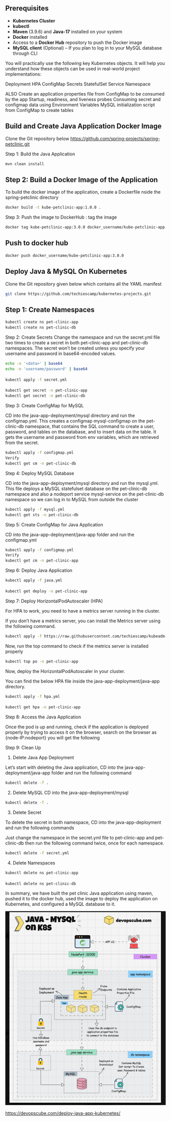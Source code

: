 ## Prerequisites
- **Kubernetes Cluster**
- **kubectl**
- **Maven** (3.9.6) and **Java-17** installed on your system
- **Docker** installed
- Access to a **Docker Hub** repository to push the Docker image
- **MySQL client** (Optional) – If you plan to log in to your MySQL database through CLI



You will practically use the following key Kubernetes objects. It will help you understand how these objects can be used in real-world project implementations:

Deployment
HPA
ConfigMap
Secrets
StatefulSet
Service
Namespace

ALSO
Create an application properties file from ConfigMap to be consumed by the app
Startup, readiness, and liveness probes
Consuming secret and configmap data using Environment Variables
MySQL initialization script from ConfigMap to create tables

## Build and Create Java Application Docker Image
Clone the Git repository below
https://github.com/spring-projects/spring-petclinic.git

Step 1: Build the Java Application
```bash
mvn clean install
```
## Step 2: Build a Docker Image of the Application

To build the docker image of the application, create a Dockerfile nside the spring-petclinic directory
```bash
docker build -t kube-petclinic-app:1.0.0 .
```
Step 3: Push the image to DockerHub : tag the image
```bash
docker tag kube-petclinic-app:3.0.0 docker_username/kube-petclinic-app:3.0.0
```
## Push to docker hub
```bash
docker push docker_username/kube-petclinic-app:3.0.0
```
## Deploy Java & MySQL On Kubernetes

Clone the Git repository given below which contains all the YAML manifest
```bash 
git clone https://github.com/techiescamp/kubernetes-projects.git
```
## Step 1: Create Namespaces
```bash
kubectl create ns pet-clinic-app
kubectl create ns pet-clinic-db
```
Step 2: Create Secrets
Change the namespace and run the secret.yml file two times to create a secret in both pet-clinic-app and pet-clinic-db namespaces.
The secret won’t be created unless you specify your username and password in base64-encoded values.
```bash
echo -n '<data>' | base64
echo -n 'username/password' | base64

kubectl apply -f secret.yml

kubectl get secret -n pet-clinic-app
kubectl get secret -n pet-clinic-db
```
Step 3: Create ConfigMap for MySQL

CD into the java-app-deployment/mysql directory and run the configmap.yml.
This creates a configmap mysql-configmap on the pet-clinic-db namespace, that contains the SQL command to create a user, password, and tables on the database, and to insert data on the table.
It gets the username and password from env variables, which are retrieved from the secret.
```bash
kubectl apply -f configmap.yml
Verify
kubectl get cm -n pet-clinic-db
```
Step 4: Deploy MySQL Database

CD into the java-app-deployment/mysql directory and run the mysql.yml.
This file deploys a MySQL statefulset database on the pet-clinic-db namespace and also a nodeport service mysql-service on the pet-clinic-db namespace so we can log in to MySQL from outside the cluster
```bash
kubectl apply -f mysql.yml
kubectl get sts -n pet-clinic-db
```
Step 5: Create ConfigMap for Java Application

CD into the java-app-deployment/java-app folder and run the configmap.yml
```bash
kubectl apply -f configmap.yml
Verify
kubectl get cm -n pet-clinic-app
```
Step 6: Deploy Java Application
```bash
kubectl apply -f java.yml

kubectl get deploy -n pet-clinic-app
```
Step 7: Deploy HorizontalPodAutoscaler (HPA)

For HPA to work, you need to have a metrics server running in the cluster.

If you don’t have a metrics server, you can install the Metrics server using the following command.
```bash
kubectl apply -f https://raw.githubusercontent.com/techiescamp/kubeadm-scripts/main/manifests/metrics-server.yaml
```
Now, run the top command to check if the metrics server is installed properly
```bash
kubectl top po -n pet-clinic-app
```
Now, deploy the HorizontalPodAutoscaler in your cluster.

You can find the below HPA file inside the java-app-deployment/java-app directory.
```bash
kubectl apply -f hpa.yml

kubectl get hpa -n pet-clinic-app
```
Step 8: Access the Java Application

Once the pod is up and running, check if the application is deployed properly by trying to access it on the browser, search on the browser as {node-IP:nodeport} you will get the following

Step 9: Clean Up

1. Delete Java App Deployment

Let’s start with deleting the Java application, CD into the java-app-deployment/java-app folder and run the following command
```bash
kubectl delete -f .
```
2. Delete MySQL
CD into the java-app-deployment/mysql
```bash
kubectl delete -f .
```
3. Delete Secret

To delete the secret in both namespace, CD into the java-app-deployment and run the following commands

Just change the namespace in the secret.yml file to pet-clinic-app and pet-clinic-db then run the following command twice, once for each namespace.
```bash
kubectl delete -f secret.yml
```
4. Delete Namespaces
```bash
kubectl delete ns pet-clinic-app

kubectl delete ns pet-clinic-db
```
In summary, we have built the pet clinic Java application using maven, pushed it to the docker hub, used the image to deploy the application on Kubernetes, and configured a MySQL database to it.

![alt architecture](image1.PNG)

https://devopscube.com/deploy-java-app-kubernetes/
